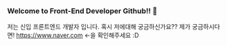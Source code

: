 ### Welcome to Front-End Developer Github!!  👋

저는 신입 프론트엔드 개발자 입니다. 
혹시 저에대해 궁금하신가요?? 제가 궁금하시다면! 
https://www.naver.com <-을 확인해주세요 :D

<!--
**hansolbangul/hansolbangul** is a ✨ _special_ ✨ repository because its `README.md` (this file) appears on your GitHub profile.

Here are some ideas to get you started:

- 🔭 I’m currently working on ...
- 🌱 I’m currently learning ...
- 👯 I’m looking to collaborate on ...
- 🤔 I’m looking for help with ...
- 💬 Ask me about ...
- 📫 How to reach me: ...
- 😄 Pronouns: ...
- ⚡ Fun fact: ...
-->
